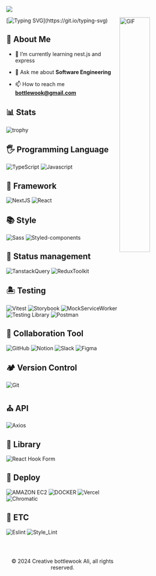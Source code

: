 ![](https://komarev.com/ghpvc/?username=bottlewook)


<img align="right" alt="GIF" height=40% width=40%  src="https://thumbs.gfycat.com/EvilNextDevilfish-small.gif" />

[![Typing SVG](https://readme-typing-svg.demolab.com?font=Fira+Code&size=24&pause=1000&width=435&lines=Hello+I'am+bottlewook;Welcome+to+my+Github!)](https://git.io/typing-svg)

## 🚀 About Me

- 🌱 I’m currently learning nest.js and express

- 💬 Ask me about **Software Engineering**

- 📫 How to reach me **bottlewook@gmail.com**

## 📊 Stats

![trophy](https://github-readme-stats.vercel.app/api?username=bottlewook&theme=blue-green)

## 🖐️ Programming Language<br />
![TypeScript](https://img.shields.io/badge/typescript-007ACC?style=for-the-badge&logo=typescript&logoColor=white)
![Javascript](https://img.shields.io/badge/JavaScript-323330?style=for-the-badge&logo=javascript&logoColor=F7DF1E)

## 🍺 Framework<br />
![NextJS](https://img.shields.io/badge/next.js-000000?style=for-the-badge&logo=nextdotjs&logoColor=white)
![React](https://img.shields.io/badge/React-20232A?style=for-the-badge&logo=react&logoColor=61DAFB)

## 📚 Style<br />
![Sass](https://img.shields.io/badge/sass-CC6699?style=for-the-badge&logo=sass&logoColor=white)
![Styled-components](https://img.shields.io/badge/styled_components-DB7093?style=for-the-badge&logo=styledcomponents&logoColor=white)

## 🚀 Status management<br />
![TanstackQuery](https://img.shields.io/badge/tanstack_query-FF4154?style=for-the-badge&logo=reactquery&logoColor=white)
![ReduxToolkit](https://img.shields.io/badge/redux_toolkit-764ABC?style=for-the-badge&logo=redux&logoColor=white)

## 🏝️ Testing<br />
![Vitest](https://img.shields.io/badge/vitest-6E9F18?style=for-the-badge&logo=vitest&logoColor=white)
![Storybook](https://img.shields.io/badge/storybook-FF4785?style=for-the-badge&logo=storybook&logoColor=white)
![MockServiceWorker](https://img.shields.io/badge/mock_service_worker-FF6A33?style=for-the-badge&logo=mockserviceworker&logoColor=white)
![Testing Library](https://img.shields.io/badge/testing_library-E33332?style=for-the-badge&logo=testinglibrary&logoColor=white)
![Postman](https://img.shields.io/badge/postman-FF6C37.svg?style=for-the-badge&logo=postman&logoColor=white)

## 🚦 Collaboration  Tool<br />
![GitHub](https://img.shields.io/badge/github-%23121011.svg?style=for-the-badge&logo=github&logoColor=white)
![Notion](https://img.shields.io/badge/notion-000000?style=for-the-badge&logo=notion&logoColor=white)
![Slack](https://img.shields.io/badge/slack-4A154B?style=for-the-badge&logo=slack&logoColor=white)
![Figma](https://img.shields.io/badge/figma-%23F24E1E.svg?style=for-the-badge&logo=figma&logoColor=white)

## 🏕️ Version Control<br />
![Git](https://img.shields.io/badge/git-%23F05033.svg?style=for-the-badge&logo=git&logoColor=white)

## ⛪️ API<br />
![Axios](https://img.shields.io/badge/axios-5A29E4?style=for-the-badge&logo=axios&logoColor=white)

## 📒 Library<br />
![React Hook Form](https://img.shields.io/badge/react_hook_form-EC5990?style=for-the-badge&logo=reacthookform&logoColor=white)

## 📍 Deploy<br>
![AMAZON EC2](https://img.shields.io/badge/AMAZON_EC2-FF9900?style=for-the-badge&logo=amazonec2&logoColor=white)
![DOCKER](https://img.shields.io/badge/Docker-2496ED?style=for-the-badge&logo=docker&logoColor=white)
![Vercel](https://img.shields.io/badge/Vercel-000000?style=for-the-badge&logo=vercel&logoColor=white)
![Chromatic](https://img.shields.io/badge/chromatic-FC521F?style=for-the-badge&logo=chromatic&logoColor=white)

## 🦠 ETC<br />
![Eslint](https://img.shields.io/badge/eslint-3A33D1?style=for-the-badge&logo=eslint&logoColor=white)
![Style_Lint](https://img.shields.io/badge/style_lint-263238?style=for-the-badge&logo=stylelint&logoColor=white)

<br />


##
<p align="center"> © 2024 Creative bottlewook Ali, all rights reserved. </p>
